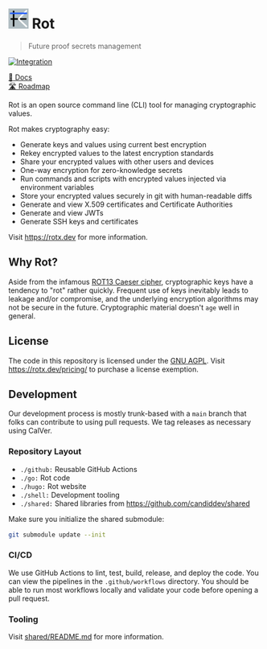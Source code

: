# <img alt=logo src=rot.png width=40px> Rot

> Future proof secrets management

[![Integration](https://github.com/candiddev/rot/actions/workflows/integration.yaml/badge.svg?branch=main)](https://github.com/candiddev/rot/actions/workflows/integration.yaml)

[:book: Docs](https://rotx.dev/docs/)\
[:motorway: Roadmap](https://github.com/orgs/candiddev/projects/6/views/31)

Rot is an open source command line (CLI) tool for managing cryptographic values.

Rot makes cryptography easy:

- Generate keys and values using current best encryption
- Rekey encrypted values to the latest encryption standards
- Share your encrypted values with other users and devices
- One-way encryption for zero-knowledge secrets
- Run commands and scripts with encrypted values injected via environment variables
- Store your encrypted values securely in git with human-readable diffs
- Generate and view X.509 certificates and Certificate Authorities
- Generate and view JWTs
- Generate SSH keys and certificates

Visit https://rotx.dev for more information.

## Why Rot?

Aside from the infamous [ROT13 Caeser cipher](https://en.wikipedia.org/wiki/ROT13), cryptographic keys have a tendency to "rot" rather quickly.  Frequent use of keys inevitably leads to leakage and/or compromise, and the underlying encryption algorithms may not be secure in the future.  Cryptographic material doesn't `age` well in general.

## License

The code in this repository is licensed under the [GNU AGPL](https://www.gnu.org/licenses/agpl-3.0.en.html).  Visit https://rotx.dev/pricing/ to purchase a license exemption.

## Development

Our development process is mostly trunk-based with a `main` branch that folks can contribute to using pull requests.  We tag releases as necessary using CalVer.

### Repository Layout

- `./github:` Reusable GitHub Actions
- `./go:` Rot code
- `./hugo:` Rot website
- `./shell:` Development tooling
- `./shared:` Shared libraries from https://github.com/candiddev/shared

Make sure you initialize the shared submodule:

```bash
git submodule update --init
```

### CI/CD

We use GitHub Actions to lint, test, build, release, and deploy the code.  You can view the pipelines in the `.github/workflows` directory.  You should be able to run most workflows locally and validate your code before opening a pull request.

### Tooling

Visit [shared/README.md](shared/README.md) for more information.
